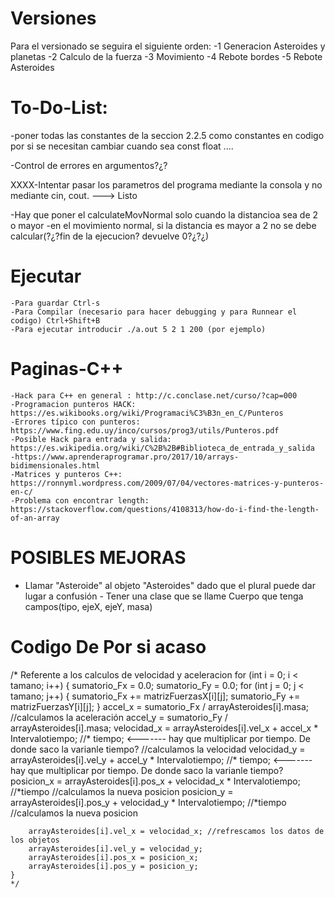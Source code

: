 
# Versiones 
Para el versionado se seguira el siguiente orden: 
    -1 Generacion Asteroides y planetas
    -2 Calculo de la fuerza
    -3 Movimiento 
    -4 Rebote bordes
    -5 Rebote Asteroides


# To-Do-List:
-poner todas las constantes de la seccion 2.2.5 como constantes en codigo por si se necesitan cambiar cuando sea
const float ....

-Control de errores  en argumentos?¿? 

XXXX-Intentar pasar los parametros del programa mediante la consola y no mediante cin, cout. ---> Listo 

-Hay que poner el calculateMovNormal solo cuando la distancioa sea de 2 o mayor
-en el movimiento normal, si la distancia es mayor a 2 no se debe calcular(?¿?fin de la ejecucion? devuelve 0?¿?¿)


# Ejecutar

    -Para guardar Ctrl-s
    -Para Compilar (necesario para hacer debugging y para Runnear el codigo) Ctrl+Shift+B
    -Para ejecutar introducir ./a.out 5 2 1 200 (por ejemplo)



# Paginas-C++

    -Hack para C++ en general : http://c.conclase.net/curso/?cap=000
    -Programacion punteros HACK: https://es.wikibooks.org/wiki/Programaci%C3%B3n_en_C/Punteros
    -Errores típico con punteros: https://www.fing.edu.uy/inco/cursos/prog3/utils/Punteros.pdf
    -Posible Hack para entrada y salida: https://es.wikipedia.org/wiki/C%2B%2B#Biblioteca_de_entrada_y_salida
    -https://www.aprenderaprogramar.pro/2017/10/arrays-bidimensionales.html
    -Matrices y punteros C++: https://ronnyml.wordpress.com/2009/07/04/vectores-matrices-y-punteros-en-c/
    -Problema con encontrar length: https://stackoverflow.com/questions/4108313/how-do-i-find-the-length-of-an-array


# POSIBLES MEJORAS
- Llamar "Asteroide" al objeto "Asteroides" dado que el plural puede dar lugar a confusión - Tener una clase que se llame Cuerpo que tenga campos(tipo, ejeX, ejeY, masa) 



# Codigo De Por si acaso 

 /* Referente a los calculos de velocidad y aceleracion
    for (int i = 0; i < tamano; i++)
    {
        sumatorio_Fx = 0.0;
        sumatorio_Fy = 0.0;
        for (int j = 0; j < tamano; j++)
        {
            sumatorio_Fx += matrizFuerzasX[i][j];
            sumatorio_Fy += matrizFuerzasY[i][j];
        }
        accel_x = sumatorio_Fx / arrayAsteroides[i].masa; //calculamos la aceleración
        accel_y = sumatorio_Fy / arrayAsteroides[i].masa;
        velocidad_x = arrayAsteroides[i].vel_x + accel_x * Intervalotiempo; //* tiempo;  <------- hay que multiplicar por tiempo. De donde saco la varianle tiempo? //calculamos la velocidad
        velocidad_y = arrayAsteroides[i].vel_y + accel_y * Intervalotiempo; //* tiempo;  <------- hay que multiplicar por tiempo. De donde saco la varianle tiempo?
        posicion_x = arrayAsteroides[i].pos_x + velocidad_x * Intervalotiempo; //*tiempo //calculamos la nueva posicion
        posicion_y = arrayAsteroides[i].pos_y + velocidad_y * Intervalotiempo; //*tiempo //calculamos la nueva posicion

        arrayAsteroides[i].vel_x = velocidad_x; //refrescamos los datos de los objetos
        arrayAsteroides[i].vel_y = velocidad_y;
        arrayAsteroides[i].pos_x = posicion_x;
        arrayAsteroides[i].pos_y = posicion_y;
    }
    */